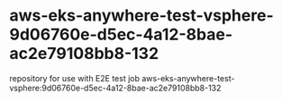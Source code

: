 # aws-eks-anywhere-test-vsphere-9d06760e-d5ec-4a12-8bae-ac2e79108bb8-132
repository for use with E2E test job aws-eks-anywhere-test-vsphere:9d06760e-d5ec-4a12-8bae-ac2e79108bb8-132
